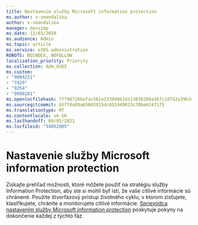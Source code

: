 ```yaml
---
title: Nastavenie služby Microsoft information protection
ms.author: v-smandalika
author: v-smandalika
manager: dansimp
ms.date: 12/03/2020
ms.audience: Admin
ms.topic: article
ms.service: o365-administration
ROBOTS: NOINDEX, NOFOLLOW
localization_priority: Priority
ms.collection: Adm_O365
ms.custom:
- "9004221"
- "7429"
- "9254"
- "9000181"
ms.openlocfilehash: 7f798726bafac561e2339d8b1d113858288a567c1d742a39b34cb86731a68b68
ms.sourcegitcommit: b5f7da89a650d2915dc652449623c78be6247175
ms.translationtype: MT
ms.contentlocale: sk-SK
ms.lasthandoff: 08/05/2021
ms.locfileid: "54052005"
---
```

# <a name="set-up-microsoft-information-protection"></a>Nastavenie služby Microsoft information protection

Získajte prehľad možností, ktoré môžete použiť na stratégiu služby Information Protection, aby ste si mohli byť istí, že vaše citlivé informácie sú chránené. Použite štvorfázový prístup životného cyklu, v ktorom zisťujete, klasifikujete, chránite a monitorujete citlivé informácie. [Sprievodca nastavením služby Microsoft information protection](https://go.microsoft.com/fwlink/?linkid=2146619) poskytuje pokyny na dokončenie každej z týchto fáz.
